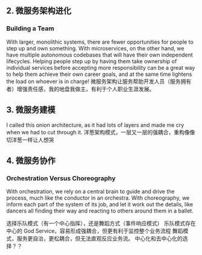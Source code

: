 

## 2. 微服务架构进化

### Building a Team
With larger, monolithic systems, there are fewer opportunities for people to step up and own something. With microservices, on the other hand, we have multiple autonomous codebases that will have their own independent lifecycles. Helping people step up by having them take ownership of individual services before accepting more responsibility can be a great way to help them achieve their own career goals, and at the same time lightens the load on whoever is in charge!
微服务架构让服务帮助开发人员（服务拥有者）增强责任感，我的地盘我做主，有利于个人职业生涯发展。


## 3. 微服务建模
I called this onion architecture, as it had lots of layers and made me cry when we had to cut through it.
洋葱架构模式，一层又一层的强耦合，重构像像切洋葱一样让人想哭


## 4. 微服务协作

### Orchestration Versus Choreography
With orchestration, we rely on a central brain to guide and drive the process, much like the conductor in an orchestra. With choreography, we inform each part of the system of its job, and let it work out the details, like dancers all finding their way and reacting to others around them in a ballet.

选择乐队模式（有一个中心指挥），还是舞蹈方式（事件响应模式）
乐队模式存在中心的 God Service，容易形成强耦合，但更有利于监控整个业务流程
舞蹈模式，服务更自治，更松耦合，但无法直观反应业务流。
中心化和去中心化的选择？？
